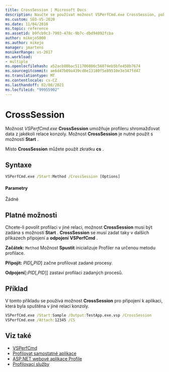 ```yaml
---
title: CrossSession | Microsoft Docs
description: Naučte se používat možnost VSPerfCmd.exe CrossSession, pokud chcete, aby Profiler mohl shromažďovat data z jakékoli relace konzoly. Je nutné zadat také možnost Start.
ms.custom: SEO-VS-2020
ms.date: 11/04/2016
ms.topic: reference
ms.assetid: b9fcb9c3-7903-478c-9b7c-dbd94092fcba
author: mikejo5000
ms.author: mikejo
manager: jmartens
monikerRange: vs-2017
ms.workload:
- multiple
ms.openlocfilehash: a52acb80bac511706086c56074eb5bfe450b7674
ms.sourcegitcommit: ae6d47b09a439cd0e13180f5e89510e3e347fd47
ms.translationtype: MT
ms.contentlocale: cs-CZ
ms.lasthandoff: 02/08/2021
ms.locfileid: "99955902"
---
```

# <a name="crosssession"></a>CrossSession
Možnost *VSPerfCmd.exe* **CrossSession** umožňuje profileru shromažďovat data z jakékoli relace konzoly. Možnost **CrossSession** je nutné použít s možností **Start** .

 Místo **CrossSession** můžete použít zkratku **cs** .

## <a name="syntax"></a>Syntaxe

```cmd
VSPerfCmd.exe /Start:Method /CrossSession [Options]
```

#### <a name="parameters"></a>Parametry
 Žádné

## <a name="valid-options"></a>Platné možnosti
 Chcete-li povolit profilaci v jiné relaci, možnost **CrossSession** musí být zadána s možností **Start** . **CrossSession** se musí zadat taky v dalších příkazech připojení a **odpojení** **VSPerfCmd** .

 **Začátek:** `Method` Možnost **Spustit** inicializuje Profiler na určenou metodu profilace.

 **Připojit:** _PID_[**,**_PID_] začne profilovat zadané procesy.

 **Odpojení**[**:**_PID_[,_PID_]] zastaví profilaci zadaných procesů.

## <a name="example"></a>Příklad
 V tomto příkladu se používá možnost **CrossSession** pro připojení k aplikaci, která byla spuštěna v jiné relaci konzoly.

```cmd
VSPerfCmd.exe /Start:Sample /Output:TestApp.exe.vsp /CrossSession
VSPerfCmd.exe /Attach:12345 /CS
```

## <a name="see-also"></a>Viz také
- [VSPerfCmd](../profiling/vsperfcmd.md)
- [Profilovat samostatné aplikace](../profiling/command-line-profiling-of-stand-alone-applications.md)
- [ASP.NET webové aplikace Profile](../profiling/command-line-profiling-of-aspnet-web-applications.md)
- [Profilovací služby](../profiling/command-line-profiling-of-services.md)
